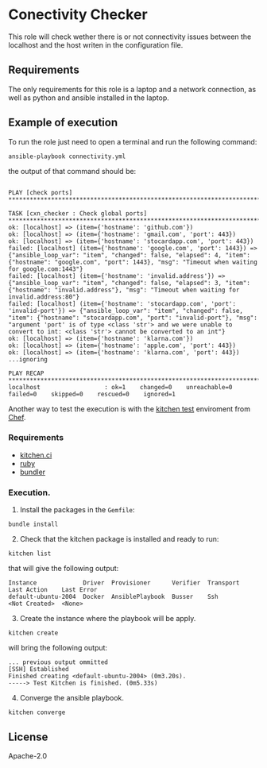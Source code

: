 Conectivity Checker
=========

This role will check wether there is or not connectivity issues between the localhost and the host writen in the configuration file.

Requirements
------------

The only requirements for this role is a laptop and a network connection, as well as python and ansible installed in the laptop.

Example of execution
----------------

To run the role just need to open a terminal and run the following command:

```shell
ansible-playbook connectivity.yml
```
the output of that command should be:

```shell

PLAY [check ports] ***********************************************************************************************************************************************************************************************************

TASK [cxn_checker : Check global ports] **************************************************************************************************************************************************************************************
ok: [localhost] => (item={'hostname': 'github.com'})
ok: [localhost] => (item={'hostname': 'gmail.com', 'port': 443})
ok: [localhost] => (item={'hostname': 'stocardapp.com', 'port': 443})
failed: [localhost] (item={'hostname': 'google.com', 'port': 1443}) => {"ansible_loop_var": "item", "changed": false, "elapsed": 4, "item": {"hostname": "google.com", "port": 1443}, "msg": "Timeout when waiting for google.com:1443"}
failed: [localhost] (item={'hostname': 'invalid.address'}) => {"ansible_loop_var": "item", "changed": false, "elapsed": 3, "item": {"hostname": "invalid.address"}, "msg": "Timeout when waiting for invalid.address:80"}
failed: [localhost] (item={'hostname': 'stocardapp.com', 'port': 'invalid-port'}) => {"ansible_loop_var": "item", "changed": false, "item": {"hostname": "stocardapp.com", "port": "invalid-port"}, "msg": "argument 'port' is of type <class 'str'> and we were unable to convert to int: <class 'str'> cannot be converted to an int"}
ok: [localhost] => (item={'hostname': 'klarna.com'})
ok: [localhost] => (item={'hostname': 'apple.com', 'port': 443})
ok: [localhost] => (item={'hostname': 'klarna.com', 'port': 443})
...ignoring

PLAY RECAP *******************************************************************************************************************************************************************************************************************
localhost                  : ok=1    changed=0    unreachable=0    failed=0    skipped=0    rescued=0    ignored=1
```

Another way to test the execution is with the [kitchen test](https://kitchen.ci/) enviroment from [Chef](https://docs.chef.io/workstation/kitchen/).

### Requirements
- [kitchen.ci](https://kitchen.ci/)
- [ruby](https://www.ruby-lang.org/en/documentation/installation/)
- [bundler](https://rubygems.org/gems/bundler)

### Execution.

1. Install the packages in the `Gemfile`:
```shell
bundle install
```
2. Check that the kitchen package is installed and ready to run:
```shell
kitchen list
```
that will give the following output:
```shell
Instance             Driver  Provisioner      Verifier  Transport  Last Action    Last Error
default-ubuntu-2004  Docker  AnsiblePlaybook  Busser    Ssh        <Not Created>  <None>
```
3. Create the instance where the playbook will be apply.
```shell
kitchen create
```
will bring the following output:
```shell
... previous output ommitted
[SSH] Established
Finished creating <default-ubuntu-2004> (0m3.20s).
-----> Test Kitchen is finished. (0m5.33s)
```
4. Converge the ansible playbook.
```shell
kitchen converge
```

License
-------

Apache-2.0
